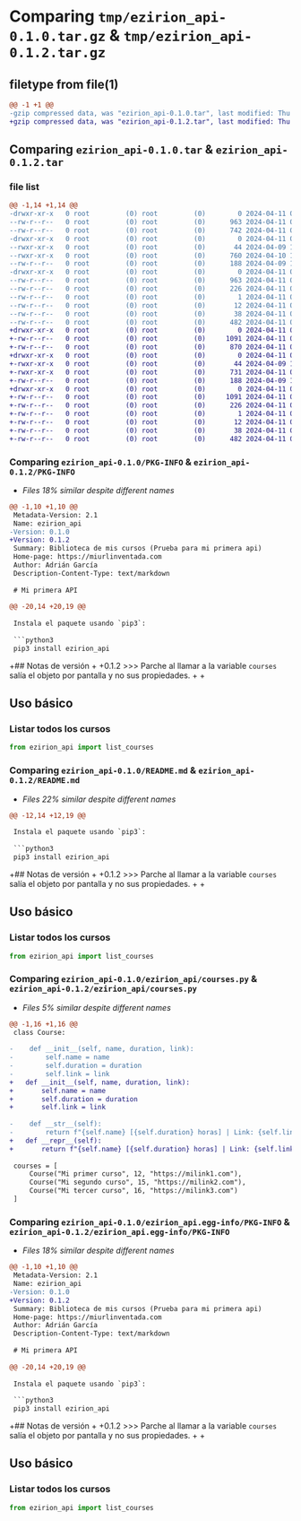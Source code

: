 # Comparing `tmp/ezirion_api-0.1.0.tar.gz` & `tmp/ezirion_api-0.1.2.tar.gz`

## filetype from file(1)

```diff
@@ -1 +1 @@
-gzip compressed data, was "ezirion_api-0.1.0.tar", last modified: Thu Apr 11 00:04:15 2024, max compression
+gzip compressed data, was "ezirion_api-0.1.2.tar", last modified: Thu Apr 11 01:26:06 2024, max compression
```

## Comparing `ezirion_api-0.1.0.tar` & `ezirion_api-0.1.2.tar`

### file list

```diff
@@ -1,14 +1,14 @@
-drwxr-xr-x   0 root         (0) root         (0)        0 2024-04-11 00:04:15.321803 ezirion_api-0.1.0/
--rw-r--r--   0 root         (0) root         (0)      963 2024-04-11 00:04:15.318469 ezirion_api-0.1.0/PKG-INFO
--rw-r--r--   0 root         (0) root         (0)      742 2024-04-11 00:01:43.000000 ezirion_api-0.1.0/README.md
-drwxr-xr-x   0 root         (0) root         (0)        0 2024-04-11 00:04:15.318469 ezirion_api-0.1.0/ezirion_api/
--rwxr-xr-x   0 root         (0) root         (0)       44 2024-04-09 19:48:59.000000 ezirion_api-0.1.0/ezirion_api/__init__.py
--rwxr-xr-x   0 root         (0) root         (0)      760 2024-04-10 15:27:59.000000 ezirion_api-0.1.0/ezirion_api/courses.py
--rw-r--r--   0 root         (0) root         (0)      188 2024-04-09 19:47:39.000000 ezirion_api-0.1.0/ezirion_api/utils.py
-drwxr-xr-x   0 root         (0) root         (0)        0 2024-04-11 00:04:15.318469 ezirion_api-0.1.0/ezirion_api.egg-info/
--rw-r--r--   0 root         (0) root         (0)      963 2024-04-11 00:04:15.000000 ezirion_api-0.1.0/ezirion_api.egg-info/PKG-INFO
--rw-r--r--   0 root         (0) root         (0)      226 2024-04-11 00:04:15.000000 ezirion_api-0.1.0/ezirion_api.egg-info/SOURCES.txt
--rw-r--r--   0 root         (0) root         (0)        1 2024-04-11 00:04:15.000000 ezirion_api-0.1.0/ezirion_api.egg-info/dependency_links.txt
--rw-r--r--   0 root         (0) root         (0)       12 2024-04-11 00:04:15.000000 ezirion_api-0.1.0/ezirion_api.egg-info/top_level.txt
--rw-r--r--   0 root         (0) root         (0)       38 2024-04-11 00:04:15.321803 ezirion_api-0.1.0/setup.cfg
--rw-r--r--   0 root         (0) root         (0)      482 2024-04-11 00:02:41.000000 ezirion_api-0.1.0/setup.py
+drwxr-xr-x   0 root         (0) root         (0)        0 2024-04-11 01:26:06.433742 ezirion_api-0.1.2/
+-rw-r--r--   0 root         (0) root         (0)     1091 2024-04-11 01:26:06.433742 ezirion_api-0.1.2/PKG-INFO
+-rw-r--r--   0 root         (0) root         (0)      870 2024-04-11 01:25:46.000000 ezirion_api-0.1.2/README.md
+drwxr-xr-x   0 root         (0) root         (0)        0 2024-04-11 01:26:06.433742 ezirion_api-0.1.2/ezirion_api/
+-rwxr-xr-x   0 root         (0) root         (0)       44 2024-04-09 19:48:59.000000 ezirion_api-0.1.2/ezirion_api/__init__.py
+-rwxr-xr-x   0 root         (0) root         (0)      731 2024-04-11 01:19:20.000000 ezirion_api-0.1.2/ezirion_api/courses.py
+-rw-r--r--   0 root         (0) root         (0)      188 2024-04-09 19:47:39.000000 ezirion_api-0.1.2/ezirion_api/utils.py
+drwxr-xr-x   0 root         (0) root         (0)        0 2024-04-11 01:26:06.433742 ezirion_api-0.1.2/ezirion_api.egg-info/
+-rw-r--r--   0 root         (0) root         (0)     1091 2024-04-11 01:26:06.000000 ezirion_api-0.1.2/ezirion_api.egg-info/PKG-INFO
+-rw-r--r--   0 root         (0) root         (0)      226 2024-04-11 01:26:06.000000 ezirion_api-0.1.2/ezirion_api.egg-info/SOURCES.txt
+-rw-r--r--   0 root         (0) root         (0)        1 2024-04-11 01:26:06.000000 ezirion_api-0.1.2/ezirion_api.egg-info/dependency_links.txt
+-rw-r--r--   0 root         (0) root         (0)       12 2024-04-11 01:26:06.000000 ezirion_api-0.1.2/ezirion_api.egg-info/top_level.txt
+-rw-r--r--   0 root         (0) root         (0)       38 2024-04-11 01:26:06.433742 ezirion_api-0.1.2/setup.cfg
+-rw-r--r--   0 root         (0) root         (0)      482 2024-04-11 01:20:10.000000 ezirion_api-0.1.2/setup.py
```

### Comparing `ezirion_api-0.1.0/PKG-INFO` & `ezirion_api-0.1.2/PKG-INFO`

 * *Files 18% similar despite different names*

```diff
@@ -1,10 +1,10 @@
 Metadata-Version: 2.1
 Name: ezirion_api
-Version: 0.1.0
+Version: 0.1.2
 Summary: Biblioteca de mis cursos (Prueba para mi primera api)
 Home-page: https://miurlinventada.com
 Author: Adrián García
 Description-Content-Type: text/markdown
 
 # Mi primera API
 
@@ -20,14 +20,19 @@
 
 Instala el paquete usando `pip3`:
 
 ```python3
 pip3 install ezirion_api
 ```
 
+## Notas de versión 
+
+0.1.2 >>> Parche al llamar a la variable `courses` salía el objeto por pantalla y no sus propiedades.
+
+
 ## Uso básico
 
 ### Listar todos los cursos
 
 ```python
 from ezirion_api import list_courses
```

### Comparing `ezirion_api-0.1.0/README.md` & `ezirion_api-0.1.2/README.md`

 * *Files 22% similar despite different names*

```diff
@@ -12,14 +12,19 @@
 
 Instala el paquete usando `pip3`:
 
 ```python3
 pip3 install ezirion_api
 ```
 
+## Notas de versión 
+
+0.1.2 >>> Parche al llamar a la variable `courses` salía el objeto por pantalla y no sus propiedades.
+
+
 ## Uso básico
 
 ### Listar todos los cursos
 
 ```python
 from ezirion_api import list_courses
```

### Comparing `ezirion_api-0.1.0/ezirion_api/courses.py` & `ezirion_api-0.1.2/ezirion_api/courses.py`

 * *Files 5% similar despite different names*

```diff
@@ -1,16 +1,16 @@
 class Course:
 
-    def __init__(self, name, duration, link):
-        self.name = name
-        self.duration = duration
-        self.link = link
+	def __init__(self, name, duration, link):
+		self.name = name
+		self.duration = duration
+		self.link = link
 
-    def __str__(self):
-        return f"{self.name} [{self.duration} horas] | Link: {self.link}"
+	def __repr__(self):
+		return f"{self.name} [{self.duration} horas] | Link: {self.link}"
 
 courses = [
     Course("Mi primer curso", 12, "https://milink1.com"),
     Course("Mi segundo curso", 15, "https://milink2.com"),
     Course("Mi tercer curso", 16, "https://milink3.com")
 ]
```

### Comparing `ezirion_api-0.1.0/ezirion_api.egg-info/PKG-INFO` & `ezirion_api-0.1.2/ezirion_api.egg-info/PKG-INFO`

 * *Files 18% similar despite different names*

```diff
@@ -1,10 +1,10 @@
 Metadata-Version: 2.1
 Name: ezirion_api
-Version: 0.1.0
+Version: 0.1.2
 Summary: Biblioteca de mis cursos (Prueba para mi primera api)
 Home-page: https://miurlinventada.com
 Author: Adrián García
 Description-Content-Type: text/markdown
 
 # Mi primera API
 
@@ -20,14 +20,19 @@
 
 Instala el paquete usando `pip3`:
 
 ```python3
 pip3 install ezirion_api
 ```
 
+## Notas de versión 
+
+0.1.2 >>> Parche al llamar a la variable `courses` salía el objeto por pantalla y no sus propiedades.
+
+
 ## Uso básico
 
 ### Listar todos los cursos
 
 ```python
 from ezirion_api import list_courses
```

